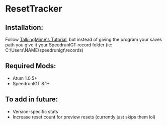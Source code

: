 # ResetTracker

## Installation:

Follow [TalkingMime's Tutorial](https://youtu.be/KIAo3Lgsk_Q), but instead of giving the program your saves path you give it your SpeedrunIGT record folder (ie: C:\\Users\\NAME\\speedrunigt\\records)

## Required Mods:
- Atum 1.0.5+
- SpeedrunIGT 8.1+

## To add in future:
- Version-specific stats
- Increase reset count for preview resets (currently just skips them lol)
